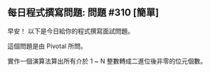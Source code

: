 ## 每日程式撰寫問題: 問題 #310 [簡單]

早安！ 以下是今日給你的程式撰寫面試問題。

這個問題是由 Pivotal 所問。

實作一個演算法算出所有介於 1 ~ N 整數轉成二進位後非零的位元個數。
